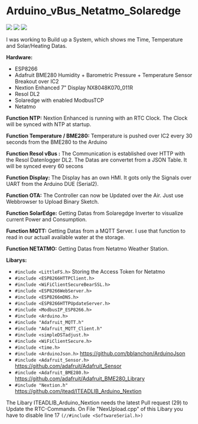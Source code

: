 # Arduino_vBus_Netatmo_Solaredge

<img style="border-width:0" src="https://user-images.githubusercontent.com/15777227/107142733-32b57980-6931-11eb-853c-b2e8bfcce14c.png">
<img style="border-width:0" src="https://user-images.githubusercontent.com/15777227/107142735-347f3d00-6931-11eb-82f1-3336d8f579df.png">
<img style="border-width:0" src="https://user-images.githubusercontent.com/15777227/107142736-35b06a00-6931-11eb-9c6c-bc5442bb9783.png">


I was working to Build up a System, which shows me Time, Temperature and Solar/Heating Datas.

**Hardware:**
- ESP8266
- Adafruit BME280 Humidity + Barometric Pressure + Temperature Sensor Breakout over IC2
- Nextion Enhanced 7" Display NX8048K070_011R 
- Resol DL2
- Solaredge with enabled ModbusTCP
- Netatmo

**Function NTP:**
Nextion Enhanced is running with an RTC Clock. The Clock will be synced with NTP at startup.

**Function Temperature / BME280:**
Temperature is pushed over IC2 every 30 seconds from the BME280 to the Arduino

**Function Resol vBus :**
The Communication is established over HTTP with the Resol Datenlogger DL2. The Datas are convertet from a JSON Table. It will be synced every 60 secons

**Function Display:**
The Display has an own HMI. It gots only the Signals over UART from the Arduino DUE (Serial2).

**Function OTA:**
The Controller can now be Updated over the Air. Just use Webbrowser to Upload Binary Sketch.

**Function SolarEdge:**
Getting Datas from Solaregdge Inverter to visualize current Power and Consumption.

**Function MQTT:**
Getting Datas from a MQTT Server. I use that function to read in our actuall available water at the storage.

**Function NETATMO:**
Getting Datas from Netatmo Weather Station.

**Libarys:**
- ```#include <LittleFS.h>``` Storing the Access Token for Netatmo
- ```#include <ESP8266HTTPClient.h>```
- ```#include <WiFiClientSecureBearSSL.h>```
- ```#include <ESP8266WebServer.h>```
- ```#include <ESP8266mDNS.h>```
- ```#include <ESP8266HTTPUpdateServer.h>```
- ```#include <ModbusIP_ESP8266.h>```
- ```#include <Arduino.h>```
- ```#include "Adafruit_MQTT.h"```
- ```#include "Adafruit_MQTT_Client.h"```
- ```#include <simpleDSTadjust.h>```
- ```#include <WiFiClientSecure.h>```
- ```#include <time.h>```
- ```#include <ArduinoJson.h>``` https://github.com/bblanchon/ArduinoJson
- ```#include <Adafruit_Sensor.h>``` https://github.com/adafruit/Adafruit_Sensor
- ```#include <Adafruit_BME280.h>``` https://github.com/adafruit/Adafruit_BME280_Library
- ```#include "Nextion.h"``` https://github.com/itead/ITEADLIB_Arduino_Nextion

The Libary ITEADLIB_Arduino_Nextion needs the latest Pull request (29) to Update the RTC-Commands.
On File "NexUpload.cpp" of this Libary you have to disable line 17 ```(//#include <SoftwareSerial.h>)```
